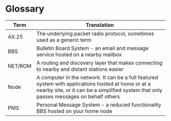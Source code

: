 # Glossary

| Term | Translation |
|------|-------------|
| AX.25 | The underlying packet radio protocol, sometimes used as a generic term |
| BBS | Bulletin Board System - an email and message service hosted on a nearby mailbox |
| NET/ROM | A routing and discovery layer that makes connecting to nearby and distant stations easier |
| Node | A computer in the network. It can be a full featured system with applications hosted at home or at a nearby site, or it can be a simplified system that only passes messages on behalf others |
| PMS | Personal Message System - a reduced functionality BBS hosted on your home node |
